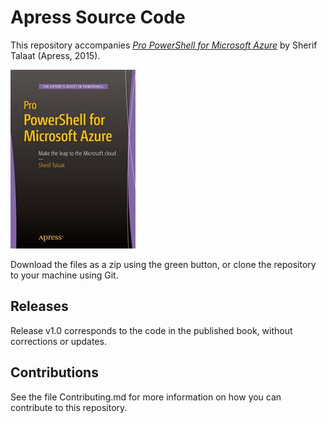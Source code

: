 # Apress Source Code

This repository accompanies [*Pro PowerShell for Microsoft Azure*](http://www.apress.com/9781484206669) by Sherif Talaat (Apress, 2015).

![Cover image](9781484206669.jpg)

Download the files as a zip using the green button, or clone the repository to your machine using Git.

## Releases

Release v1.0 corresponds to the code in the published book, without corrections or updates.

## Contributions

See the file Contributing.md for more information on how you can contribute to this repository.
